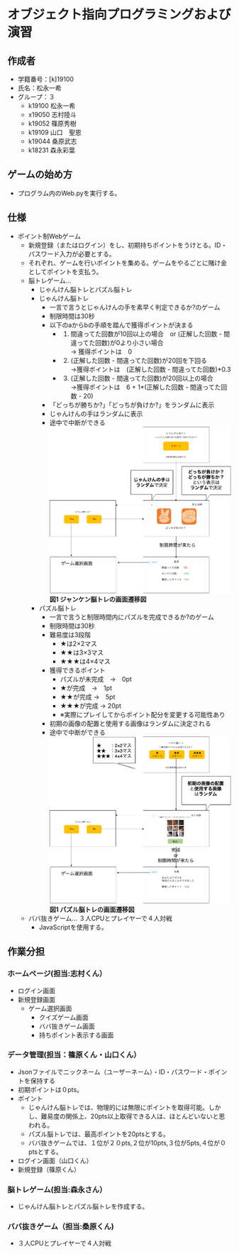 # オブジェクト指向プログラミングおよび演習

## 作成者
- 学籍番号：[k]19100
- 氏名：松永一希
- グループ：３
    - k19100 松永一希
    - x19050 志村陸斗
    - k19052 篠原秀樹
    - k19109 山口　聖恩
    - k19044 桑原武志
    - k18231 森永彩葉

## ゲームの始め方
- プログラム内のWeb.pyを実行する。


## 仕様
- ポイント制Webゲーム
  - 新規登録（またはログイン）をし、初期持ちポイントをうけとる。ID・パスワード入力が必要とする。
  - それぞれ、ゲームを行いポイントを集める。ゲームをやるごとに賭け金としてポイントを支払う。
  - 脳トレゲーム… 
      - じゃんけん脳トレとパズル脳トレ
      - じゃんけん脳トレ
          - 一言で言うとじゃんけんの手を素早く判定できるか?のゲーム
          - 制限時間は30秒
          - 以下のaからbの手順を踏んで獲得ポイントが決まる
              - 1. 間違ってた回数が10回以上の場合　or (正解した回数 - 間違ってた回数)が0より小さい場合<br>
                  → 獲得ポイントは　0
              - 2. (正解した回数 - 間違ってた回数)が20回を下回る<br>
                  →獲得ポイントは　(正解した回数 - 間違ってた回数)*0.3
              - 3. (正解した回数 - 間違ってた回数)が20回以上の場合<br>
                  →獲得ポイントは　6 + 1*(正解した回数 - 間違ってた回数 - 20)
          - 「どっちが勝ちか?」「どっちが負けか?」をランダムに表示
          - じゃんけんの手はランダムに表示
          - 途中で中断ができる
          <img src="README_images/じゃんけん脳トレ.png">**図1 ジャンケン脳トレの画面遷移図**
      - パズル脳トレ
          - 一言で言うと制限時間内にパズルを完成できるか?のゲーム
          - 制限時間は30秒
          - 難易度は3段階
            - ★は2×2マス
            - ★★は3×3マス
            - ★★★は4×4マス
          - 獲得できるポイント
            - パズルが未完成　→　0pt
            - ★が完成　→　1pt
            - ★★が完成 →　5pt
            - ★★★が完成 → 20pt
            - ※実際にプレイしてからポイント配分を変更する可能性あり
          - 初期の画像の配置と使用する画像はランダムに決定される
          - 途中で中断ができる
          <img src="README_images/パズル脳トレ.png">**図1 パズル脳トレの画面遷移図**
  - ババ抜きゲーム… ３人CPUとプレイヤーで４人対戦
    - JavaScriptを使用する。

## 作業分担
### ホームページ(担当:志村くん）
- ログイン画面
- 新規登録画面
  - ゲーム選択画面
    - クイズゲーム画面
    - ババ抜きゲーム画面
    - 持ちポイント表示する画面  
### データ管理(担当：篠原くん・山口くん）
- Jsonファイルでニックネーム（ユーザーネーム）・ID・パスワード・ポイントを保持する
- 初期ポイントは０pts。
- ポイント
  - じゃんけん脳トレでは、物理的には無限にポイントを取得可能。しかし、難易度の関係上、20pts以上取得できる人は、ほとんどいないと思われる。
  - パズル脳トレでは、最高ポイントを20ptsとする。
  - ババ抜きゲームでは、１位が２０pts,２位が10pts,３位が5pts,４位が０ptsとする。
- ログイン画面（山口くん）
- 新規登録（篠原くん）
### 脳トレゲーム(担当:森永さん）
- じゃんけん脳トレとパズル脳トレを作成する。
### ババ抜きゲーム（担当:桑原くん)
- ３人CPUとプレイヤーで４人対戦　
